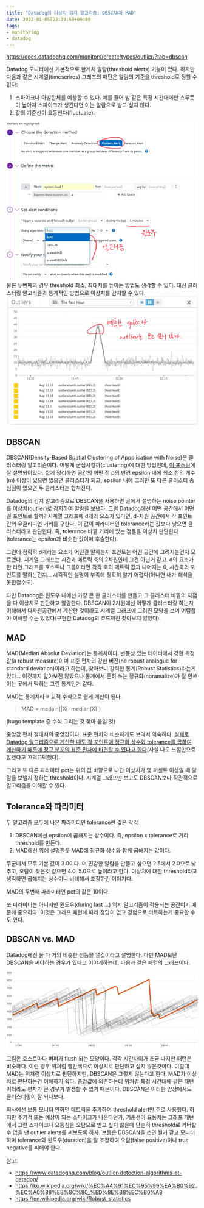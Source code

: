 ```yaml
---
title: "Datadog의 이상치 감지 알고리즘: DBSCAN과 MAD"
date: 2022-01-05T22:39:59+09:00
tags: 
- monitoring
- datadog
---
```


https://docs.datadoghq.com/monitors/create/types/outlier/?tab=dbscan

Datadog 모니터에선 기본적으로 한계치 알람(threshold alerts) 기능이 있다. 하지만 다음과 같은 시계열(timeserires) 그래프의 패턴은 알람의 기준을 threshold로 정할 수 없다:
1. 스파이크나 아발란체를 예상할 수 있다. 예를 들어 밤 같은 특정 시간대에만 스루풋이 높아져 스파이크가 생긴다면 이는 알람으로 받고 싶지 않다.
2. 값의 기준선이 요동친다(fluctuate).

![outlier-detection-dbscan-mad-1](/images/outlier-detection-dbscan-mad-1.png)
물론 두번째의 경우 threshold 최소, 최대치를 높이는 방법도 생각할 수 있다. 대신 클러스터링 알고리즘과 통계적인 방법으로 이상치를 감지할 수 있다.
![outlier-detection-dbscan-mad-2](/images/outlier-detection-dbscan-mad-2.png)


## DBSCAN

DBSCAN(Density-Based Spatial Clustering of Appplication with Noise)은 클러스터링 알고리즘이다. 어떻게 군집시킬까(clustering)에 대한 방법인데, [이 포스팅](https://bcho.tistory.com/1205)에 잘 설명되어있다. 짧게 정리하면 공간의 어떤 점 p의 반경 epsilon 내에 최소 점의 개수(m) 이상이 있으면 있으면 클러스터가 되고, epsilon 내에 그러한 또 다른 클러스터 중심점이 있으면 두 클러스터는 합쳐진다. 

Datadog의  감지 알고리즘으로 DBSCAN을 사용하면 글에서 설명하는 noise pointer를 이상치(outlier)로 감지하여 알람을 보낸다. 그럼 Datadog에선 어떤 공간에서 어떤걸 포인트로 할까? 시계열 그래프에 d개의 요소가 있다면, d-차원 공간에서 각 포인트 간의 유클리디언 거리를 구한다. 이 값이 파라미터인 tolerance라는 값보다 낮으면 클러스터라고 판단한다. 즉, tolerance 바깥 거리에 있는 점들을 이상치 판단한다(tolerance는 epsilon과 비슷한 값이며 후술한다).

그런데 정확히 d개라는 요소가 어떤걸 말하는지 포인트는 어떤 공간에 그려지는건지 모르겠다. 시계열 그래프는 시간과 메트릭 축의 2차원인데 그건 아닌거 같고. d의 요소가 한 라인 그래프를 호스트나 그룹이라면 각각 축의 메트릭 값과 나머지는 0, 시간축의 포인트를 말하는건지... 시각적인 설명이 부족해 정확히 알기 어렵다(아니면 내가 해석을 못한걸수도).

다만 Datadog은 윈도우 내에선 가장 큰 한 클러스터를 만들고 그 클러스터 바깥의 지점을 다 이상치로 판단하고 알람한다. DBSCAN이 2차원에선 어떻게 클러스터링 하는지 이해해서 다차원공간에서 계산한 것이라도 시계열 그래프에 그려진 모양을 보며 어림잡아 이해할 수는 있었다(구현한 Datadog의 코드까진 찾아보지 않았다).

## MAD
MAD(Median Absolut Deviation)는 통계치이다. 변동성 있는 데이터에서 강한 측정값(a robust measure)이며 표준 편차의 강한 버전(he robust analogue for standard deviation)이라고 하는데, 찾아보니 강력한 통계(Robust Statistics)라는게 있다... 이것까지 알아보진 않았으나 통계에서 흔히 쓰는 정규화(noramalize)가 잘 안쓰이는 곳에서 먹히는 그런 통계인거 같다.

MAD는 통계치라 비교적 수식으로 쉽게 계산이 된다.

> MAD = medain(|Xi -median(X)|)

(hugo template 중 수식 그리는 것 찾아 붙일 것)

중앙값 편차 절대치의 중앙값이다. 표준 편차와 비슷하게도 보여서 익숙하다. [실제로 Datadog 알고리즘으로 계산할 때도 각 포인트에 정규화 상수와 tolerance를 곱하여 계산하기 때문에 정규 분포의 표준 편차에 비견할 수 있다고 한다](https://www.datadoghq.com/blog/outlier-detection-algorithms-at-datadog/#parameters-1)(사실 나도 느낌만으로 알겠다고 끄덕끄덕했다).

그리고 또 다른 파라미터 pct는 위의 값 바깥으로 나간 이상치가 몇 퍼센트 이상일 때 알람을 보낼지 정하는 threshold이다. 시계열 그래프만 보고도 DBSCAN보다 직관적으로 알고리즘을 이해할 수 있다.


## Tolerance와 파라미터
두 알고리즘 모두에 나온 파라미터인 tolerance란 값은 각각
1. DBSCAN에선 epsilon에 곱해지는 상수이다. 즉, epsilon x tolerance로 거리 threshold를 만든다.
2. MAD에선 위에 설명한듯 MAD에 정규화 상수와 함께 곱해지는 값이다.

두군데서 모두 기본 값이 3.0이다. 더 민감한 알람을 만들고 싶으면 2.5에서 2.0으로 낮추고, 오탐이 잦은것 같으면 4.0, 5.0으로 높이라고 한다. 이상치에 대한 threshold라고 생각하면 곱해지는 상수이니 비례해서 조정하란 이야기다.

MAD의 두번째 파라미터인 pct의 값은 10이다.

또 파라미터는 아니지만 윈도우(during last ...) 역시 알고리즘이 적용되는 공간이기 때문에 중요하다. 이것은 그래프 패턴에 따라 정답이 없고 경험으로 터특하는게 중요할 수도 있다.

## DBSCAN vs. MAD
Datadog에선 둘 다 거의 비슷한 성능을 낼것이라고 설명한다. 다만 MAD보단 DBSCAN을 써야하는 경우가 있다고 이야기하는데, 다음과 같은 패턴의 그래프이다.

![outlier-detection-dbscan-mad-3](/images/outlier-detection-dbscan-mad-3.jpeg)

그림은 호스트마다 버퍼가 flush 되는 모양이다. 각각 시간차이가 조금 나지만 패턴은 비슷하다. 이런 경우 위처럼 빨간색으로 이상치로 판단하고 싶지 않은것이다. 이럴때 MAD는 위처럼 이상치로 판단하지만, DBSCAN은 그렇지 않는다고 한다. MAD가 이상치로 판단하는건 이해하기 쉽다. 중앙값에 의존하는데 위처럼 특정 시간대에 같은 패턴이더라도 편차가 큰 경우가 발생할 수 있기 때문이다. DBSCAN은 이러한 양상에서도 클러스터링이 잘 되나보다.

회사에선 보통 모니터 안하던 메트릭을 추가하며 threshold alert만 주로 사용했다. 하지만 주기적 또는 예상이 되는 스파이크가 나온다던가, 기준선이 요동치는 그래프 패턴에서 그런 스파이크나 요동침을 오탐으로 받고 싶지 않을때 단순히 threshold로 커버할 수 없을 땐 outlier alerts를 써보도록 하자. 보통은 DBSCAN을 쓰면 될거 같고 모니터하며 tolerance와 윈도우(duration)을 잘 조정하여 오탐(false positive)이나 true negative를 피해야 한다.

참고:
- https://www.datadoghq.com/blog/outlier-detection-algorithms-at-datadog/
- https://ko.wikipedia.org/wiki/%EC%A4%91%EC%95%99%EA%B0%92_%EC%A0%88%EB%8C%80_%ED%8E%B8%EC%B0%A8
- https://en.wikipedia.org/wiki/Robust_statistics
